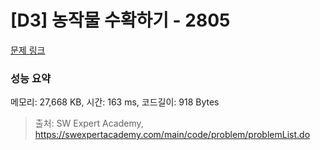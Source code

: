 # [D3] 농작물 수확하기 - 2805 

[문제 링크](https://swexpertacademy.com/main/code/problem/problemDetail.do?contestProbId=AV7GLXqKAWYDFAXB) 

### 성능 요약

메모리: 27,668 KB, 시간: 163 ms, 코드길이: 918 Bytes



> 출처: SW Expert Academy, https://swexpertacademy.com/main/code/problem/problemList.do
